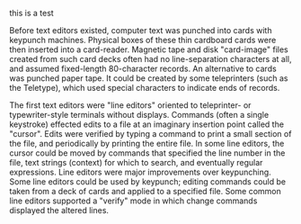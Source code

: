 this is a test

Before text editors existed, computer text was punched into cards with keypunch machines. Physical boxes of these thin cardboard cards were then inserted into a card-reader. Magnetic tape and disk "card-image" files created from such card decks often had no line-separation characters at all, and assumed fixed-length 80-character records. An alternative to cards was punched paper tape. It could be created by some teleprinters (such as the Teletype), which used special characters to indicate ends of records.

The first text editors were "line editors" oriented to teleprinter- or typewriter-style terminals without displays. Commands (often a single keystroke) effected edits to a file at an imaginary insertion point called the "cursor". Edits were verified by typing a command to print a small section of the file, and periodically by printing the entire file. In some line editors, the cursor could be moved by commands that specified the line number in the file, text strings (context) for which to search, and eventually regular expressions. Line editors were major improvements over keypunching. Some line editors could be used by keypunch; editing commands could be taken from a deck of cards and applied to a specified file. Some common line editors supported a "verify" mode in which change commands displayed the altered lines.
